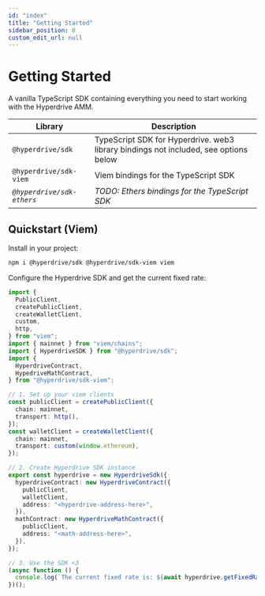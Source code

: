 ```yaml
---
id: "index"
title: "Getting Started"
sidebar_position: 0
custom_edit_url: null
---
```


# Getting Started

A vanilla TypeScript SDK containing everything you need to start working with
the Hyperdrive AMM.

| Library                    | Description                                                                          |
| -------------------------- | ------------------------------------------------------------------------------------ |
| `@hyperdrive/sdk`          | TypeScript SDK for Hyperdrive. web3 library bindings not included, see options below |
| `@hyperdrive/sdk-viem`     | Viem bindings for the TypeScript SDK                                                 |
| _`@hyperdrive/sdk-ethers`_ | _TODO: Ethers bindings for the TypeScript SDK_                                       |

## Quickstart (Viem)

Install in your project:

```bash
npm i @hyperdrive/sdk @hyperdrive/sdk-viem viem
```

Configure the Hyperdrive SDK and get the current fixed rate:

```ts
import {
  PublicClient,
  createPublicClient,
  createWalletClient,
  custom,
  http,
} from "viem";
import { mainnet } from "viem/chains";
import { HyperdriveSDK } from "@hyperdrive/sdk";
import {
  HyperdriveContract,
  HypedriveMathContract,
} from "@hyperdrive/sdk-viem";

// 1. Set up your viem clients
const publicClient = createPublicClient({
  chain: mainnet,
  transport: http(),
});
const walletClient = createWalletClient({
  chain: mainnet,
  transport: custom(window.ethereum),
});

// 2. Create Hyperdrive SDK instance
export const hyperdrive = new HyperdriveSdk({
  hyperdriveContract: new HyperdriveContract({
    publicClient,
    walletClient,
    address: "<hyperdrive-address-here>",
  }),
  mathContract: new HyperdriveMathContract({
    publicClient,
    address: "<math-address-here>",
  }),
});

// 3. Use the SDK <3
(async function () {
  console.log(`The current fixed rate is: ${await hyperdrive.getFixedRate()}`);
})();
```
